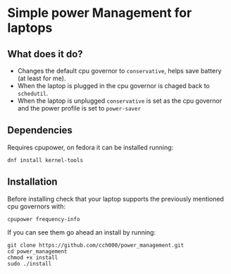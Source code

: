 # Simple power Management for laptops

## What does it do?

- Changes the default cpu governor to `conservative`, helps save battery (at least for me).
- When the laptop is plugged in the cpu governor is chaged back to `schedutil`.
- When the laptop is unplugged `conservative` is set as the cpu governor and the power profile is set to `power-saver`

## Dependencies

Requires cpupower, on fedora it can be installed running:

```
dnf install kernel-tools
```


## Installation

Before installing check that your laptop supports the previously mentioned cpu governors with:

```
cpupower frequency-info
```
If you can see them go ahead an install by running:

```
git clone https://github.com/cch000/power_management.git
cd power_management
chmod +x install
sudo ./install
```
